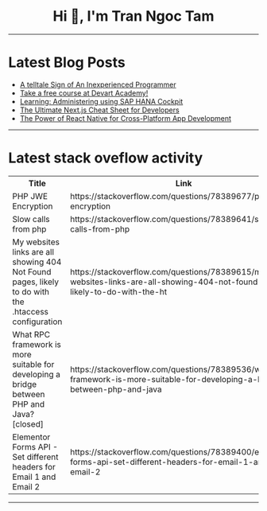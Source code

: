 <h1 align="center">Hi 👋, I'm Tran Ngoc Tam</h1>

---

# Latest Blog Posts 
<!-- BLOG-POST-LIST:START -->
- [A telltale Sign of An Inexperienced Programmer](https://dev.to/annoh_karlgusta/a-telltale-sign-of-an-inexperienced-programmer-1a0k)
- [Take a free course at Devart Academy!](https://dev.to/devartteam/take-a-free-course-at-devart-academy-37hn)
- [Learning: Administering using SAP HANA Cockpit](https://dev.to/dentrodailha96/learning-administering-using-sap-hana-cockpit-3id6)
- [The Ultimate Next.js Cheat Sheet for Developers](https://dev.to/dipakahirav/the-ultimate-nextjs-cheat-sheet-for-developers-10ml)
- [The Power of React Native for Cross-Platform App Development](https://dev.to/anhpvbhsoft/the-power-of-react-native-for-cross-platform-app-development-3fil)
<!-- BLOG-POST-LIST:END -->

---

# Latest stack oveflow activity
<table>
  <tr><th>Title</th><th>Link</th></tr>
  <!-- STACKOVERFLOW:START --><tr><td>PHP JWE Encryption</td><td>https://stackoverflow.com/questions/78389677/php-jwe-encryption</td></tr><tr><td>Slow calls from php</td><td>https://stackoverflow.com/questions/78389641/slow-calls-from-php</td></tr><tr><td>My websites links are all showing 404 Not Found pages, likely to do with the .htaccess configuration</td><td>https://stackoverflow.com/questions/78389615/my-websites-links-are-all-showing-404-not-found-pages-likely-to-do-with-the-ht</td></tr><tr><td>What RPC framework is more suitable for developing a bridge between PHP and Java? [closed]</td><td>https://stackoverflow.com/questions/78389536/what-rpc-framework-is-more-suitable-for-developing-a-bridge-between-php-and-java</td></tr><tr><td>Elementor Forms API - Set different headers for Email 1 and Email 2</td><td>https://stackoverflow.com/questions/78389400/elementor-forms-api-set-different-headers-for-email-1-and-email-2</td></tr><!-- STACKOVERFLOW:END -->
</table>

---


